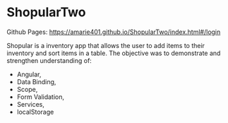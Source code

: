 # ShopularTwo

Github Pages: https://amarie401.github.io/ShopularTwo/index.html#/login

Shopular is a inventory app that allows the user to add items to their inventory and sort items in a table. The objective was to demonstrate and strengthen understanding of:

- Angular, 
- Data Binding, 
- Scope, 
- Form Validation, 
- Services, 
- localStorage
